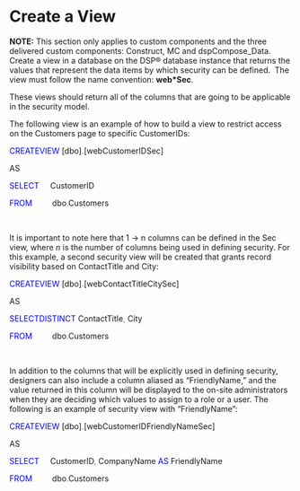 # Create a View

**NOTE:** This section only applies to custom components and the three
delivered custom components: Construct, MC and dspCompose\_Data. Create
a view in a database on the DSP® database instance that returns the
values that represent the data items by which security can be
defined.  The view must follow the name convention: **web\*Sec**. 

These views should return all of the columns that are going to be
applicable in the security model.

The following view is an example of how to build a view to restrict
access on the Customers page to specific
CustomerIDs:

<span style="color: #0000ff;">CREATE</span><span style="color: #0000ff;">VIEW</span>
\[dbo\]<span style="color: #808080;">.</span>\[webCustomerIDSec\]

AS

<span style="color: #0000ff;">SELECT</span>     CustomerID

<span style="color: #0000ff;">FROM</span>         dbo<span style="color: #808080;">.</span>Customers

 

It is important to note here that 1 → n columns can be defined in the
Sec view, where *n* is the number of columns being used in defining
security. For this example, a second security view will be created that
grants record visibility based on ContactTitle and
City:

<span style="color: #0000ff;">CREATE</span><span style="color: #0000ff;">VIEW</span>
\[dbo\]<span style="color: #808080;">.</span>\[webContactTitleCitySec\]

AS

<span style="color: #0000ff;">SELECT</span><span style="color: #0000ff;">DISTINCT</span>
ContactTitle<span style="color: #808080;">,</span>
City

<span style="color: #0000ff;">FROM</span>         dbo<span style="color: #808080;">.</span>Customers

 

In addition to the columns that will be explicitly used in defining
security, designers can also include a column aliased as “FriendlyName,”
and the value returned in this column will be displayed to the on-site
administrators when they are deciding which values to assign to a role
or a user. The following is an example of security view with
“FriendlyName”:

<span style="color: #0000ff;">CREATE</span><span style="color: #0000ff;">VIEW</span>
\[dbo\]<span style="color: #808080;">.</span>\[webCustomerIDFriendlyNameSec\]

AS

<span style="color: #0000ff;">SELECT</span>     CustomerID<span style="color: #808080;">,</span>
CompanyName <span style="color: #0000ff;">AS</span>
FriendlyName

<span style="color: #0000ff;">FROM</span>         dbo<span style="color: #808080;">.</span>Customers
